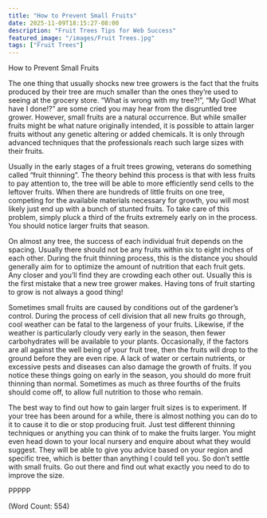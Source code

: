 ```yaml
---
title: "How to Prevent Small Fruits"
date: 2025-11-09T18:15:27-08:00
description: "Fruit Trees Tips for Web Success"
featured_image: "/images/Fruit Trees.jpg"
tags: ["Fruit Trees"]
---
```


How to Prevent Small Fruits

The one thing that usually shocks new tree growers is the fact that the fruits produced by their tree are much smaller than the ones they’re used to seeing at the grocery store. “What is wrong with my tree?!”, “My God! What have I done!?” are some cried you may hear from the disgruntled tree grower. However, small fruits are a natural occurrence. But while smaller fruits might be what nature originally intended, it is possible to attain larger fruits without any genetic altering or added chemicals. It is only through advanced techniques that the professionals reach such large sizes with their fruits.

Usually in the early stages of a fruit trees growing, veterans do something called “fruit thinning”. The theory behind this process is that with less fruits to pay attention to, the tree will be able to more efficiently send cells to the leftover fruits. When there are hundreds of little fruits on one tree, competing for the available materials necessary for growth, you will most likely just end up with a bunch of stunted fruits. To take care of this problem, simply pluck a third of the fruits extremely early on in the process. You should notice larger fruits that season.

On almost any tree, the success of each individual fruit depends on the spacing. Usually there should not be any fruits within six to eight inches of each other. During the fruit thinning process, this is the distance you should generally aim for to optimize the amount of nutrition that each fruit gets. Any closer and you’ll find they are crowding each other out. Usually this is the first mistake that a new tree grower makes. Having tons of fruit starting to grow is not always a good thing!

Sometimes small fruits are caused by conditions out of the gardener’s control. During the process of cell division that all new fruits go through, cool weather can be fatal to the largeness of your fruits. Likewise, if the weather is particularly cloudy very early in the season, then fewer carbohydrates will be available to your plants. Occasionally, if the factors are all against the well being of your fruit tree, then the fruits will drop to the ground before they are even ripe. A lack of water or certain nutrients, or excessive pests and diseases can also damage the growth of fruits. If you notice these things going on early in the season, you should do more fruit thinning than normal. Sometimes as much as three fourths of the fruits should come off, to allow full nutrition to those who remain.

The best way to find out how to gain larger fruit sizes is to experiment. If your tree has been around for a while, there is almost nothing you can do to it to cause it to die or stop producing fruit. Just test different thinning techniques or anything you can think of to make the fruits larger. You might even head down to your local nursery and enquire about what they would suggest. They will be able to give you advice based on your region and specific tree, which is better than anything I could tell you. So don’t settle with small fruits. Go out there and find out what exactly you need to do to improve the size.

PPPPP

(Word Count: 554)
